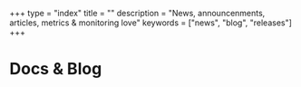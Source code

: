 +++
type = "index"
title = ""
description = "News, announcenments, articles, metrics & monitoring love"
keywords = ["news", "blog", "releases"]
+++

# Docs & Blog

